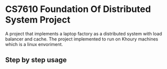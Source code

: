 # CS7610 Foundation Of Distributed System Project

A project that implements a laptop factory as a distributed system with load balancer and cache. 
The project implemented to run on Khoury machines which is a linux envoriment.
## Step by step usage

